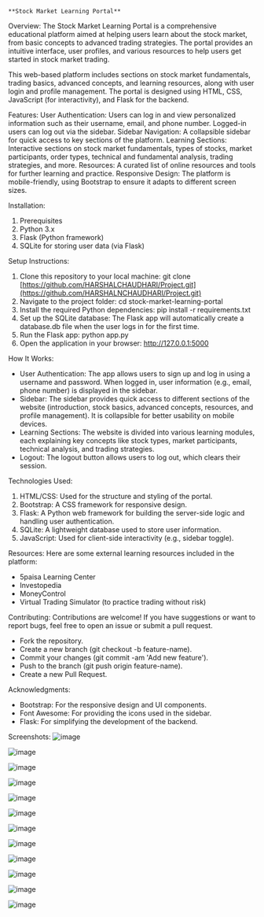    **Stock Market Learning Portal**
                                                                          
Overview:
The Stock Market Learning Portal is a comprehensive educational platform aimed at helping users learn about the stock market, from basic concepts to advanced trading strategies. 
The portal provides an intuitive interface, user profiles, and various resources to help users get started in stock market trading.

This web-based platform includes sections on stock market fundamentals, trading basics, advanced concepts, and learning resources, along with user login and profile management. 
The portal is designed using HTML, CSS, JavaScript (for interactivity), and Flask for the backend.


Features:
User Authentication: Users can log in and view personalized information such as their username, email, and phone number. Logged-in users can log out via the sidebar.
Sidebar Navigation: A collapsible sidebar for quick access to key sections of the platform.
Learning Sections: Interactive sections on stock market fundamentals, types of stocks, market participants, order types, technical and fundamental analysis, trading strategies, and more.
Resources: A curated list of online resources and tools for further learning and practice.
Responsive Design: The platform is mobile-friendly, using Bootstrap to ensure it adapts to different screen sizes.


Installation:
1. Prerequisites
2. Python 3.x
3. Flask (Python framework)
4. SQLite for storing user data (via Flask)

Setup Instructions:
1. Clone this repository to your local machine:
  git clone [https://github.com/HARSHALCHAUDHARI/Project.git](https://github.com/HARSHALNCHAUDHARI/Project.git)
2. Navigate to the project folder:
  cd stock-market-learning-portal
3. Install the required Python dependencies:
  pip install -r requirements.txt
4. Set up the SQLite database:
  The Flask app will automatically create a database.db file when the user logs in for the first time.
5. Run the Flask app:
  python app.py
6. Open the application in your browser:
  http://127.0.0.1:5000




How It Works: 

* User Authentication: The app allows users to sign up and log in using a username and password. When logged in, user information (e.g., email, phone number) is displayed in the sidebar.
* Sidebar: The sidebar provides quick access to different sections of the website (introduction, stock basics, advanced concepts, resources, and profile management). It is collapsible for    better usability on mobile devices.
* Learning Sections: The website is divided into various learning modules, each explaining key concepts like stock types, market participants, technical analysis, and trading strategies.
* Logout: The logout button allows users to log out, which clears their session.

  
Technologies Used:
1. HTML/CSS: Used for the structure and styling of the portal.
2. Bootstrap: A CSS framework for responsive design.
3. Flask: A Python web framework for building the server-side logic and handling user authentication.
4. SQLite: A lightweight database used to store user information.
5. JavaScript: Used for client-side interactivity (e.g., sidebar toggle).


Resources: 
Here are some external learning resources included in the platform:
* 5paisa Learning Center
* Investopedia
* MoneyControl
* Virtual Trading Simulator (to practice trading without risk)

Contributing: 
Contributions are welcome! If you have suggestions or want to report bugs, feel free to open an issue or submit a pull request.
* Fork the repository.
* Create a new branch (git checkout -b feature-name).
* Commit your changes (git commit -am 'Add new feature').
* Push to the branch (git push origin feature-name).
* Create a new Pull Request.

Acknowledgments:
  * Bootstrap: For the responsive design and UI components.
  * Font Awesome: For providing the icons used in the sidebar.
  * Flask: For simplifying the development of the backend.

Screenshots: 
![image](https://github.com/user-attachments/assets/eaff6f92-6ae8-43d2-af38-c68906a1c642)

![image](https://github.com/user-attachments/assets/35f92cc1-8e61-434b-af74-866e7fa516b7)

![image](https://github.com/user-attachments/assets/9c504886-3c36-433d-8eee-b2c4e35141aa)

![image](https://github.com/user-attachments/assets/190c66fd-f363-4854-9df0-645bd780ffcb)

![image](https://github.com/user-attachments/assets/9a618c28-d0f9-476e-b05c-75b59d4b2faf)

![image](https://github.com/user-attachments/assets/6691b911-cdf2-40a0-9288-0191607ec12e)

![image](https://github.com/user-attachments/assets/01cd951b-41d8-44d6-99cb-8aa5341ceef1)

![image](https://github.com/user-attachments/assets/b16cf44b-bc71-4d90-9cda-462c095c7cdc)

![image](https://github.com/user-attachments/assets/08374fac-d1bf-423b-b713-13b3b53056f5)

![image](https://github.com/user-attachments/assets/828abf06-b056-4102-8e3d-2a1b1e07da20)

![image](https://github.com/user-attachments/assets/35061146-8c90-49bf-b77d-1a130bfdfa79)

![image](https://github.com/user-attachments/assets/eb86dc44-199c-4181-a99e-422eaeda0164)










